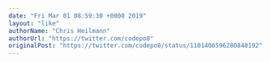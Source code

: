 ```yaml
---
date: "Fri Mar 01 08:59:30 +0000 2019"
layout: "like"
authorName: "Chris Heilmann"
authorUrl: "https://twitter.com/codepo8"
originalPost: "https://twitter.com/codepo8/status/1101406596280840192"
---
```

